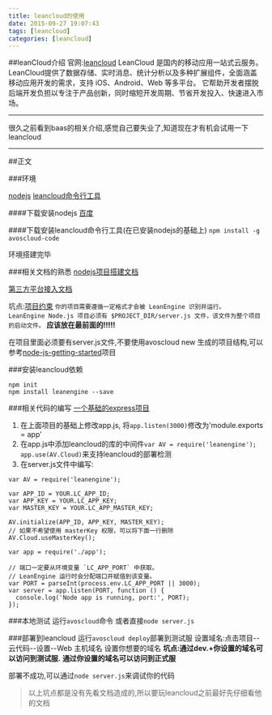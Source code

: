 ```yaml
---
title: leancloud的使用
date: 2015-09-27 19:07:43
tags: [leancloud]
categories: [leancloud]
---
```

##leanCloud介绍
官网:[leancloud](https://leancloud.cn/)
LeanCloud 是国内的移动应用一站式云服务。
LeanCloud提供了数据存储、实时消息、统计分析以及多种扩展组件，全面涵盖移动应用开发的需求，支持 iOS、Android、Web 等多平台。
它帮助开发者摆脱后端开发负担以专注于产品创新，同时缩短开发周期、节省开发投入、快速进入市场。

----

很久之前看到baas的相关介绍,感觉自己要失业了,知道现在才有机会试用一下leancloud

----

##正文

###环境

[nodejs](http://nodejs.org/)
[leancloud命令行工具](https://leancloud.cn/docs/cloud_code_commandline.html)

####下载安装nodejs
[百度](http://www.baidu.com/s?wd=nodejs%E5%AE%89%E8%A3%85)

####下载安装leancloud命令行工具(在已安装nodejs的基础上)
`npm install -g avoscloud-code`

环境搭建完毕

<!-- more -->
###相关文档的熟悉
[nodejs项目搭建文档](https://leancloud.cn/docs/leanengine_guide-node.html)

[第三方平台接入文档](https://leancloud.cn/docs/sns.html)

坑点:[项目约束](https://leancloud.cn/docs/leanengine_guide-node.html#项目约束)
`你的项目需要遵循一定格式才会被 LeanEngine 识别并运行。
LeanEngine Node.js 项目必须有 $PROJECT_DIR/server.js 文件，该文件为整个项目的启动文件。`
**应该放在最前面的!!!!!**

在项目里面必须要有server.js文件,不要使用avoscloud new 生成的项目结构,可以参考[node-js-getting-started](https://github.com/leancloud/node-js-getting-started)项目


###安装leancloud依赖
```
npm init
npm install leanengine --save

```


###相关代码的编写
[一个基础的express项目](http://www.tuicool.com/articles/nIJfUnU)
1. 在上面项目的基础上修改app.js, 将`app.listen(3000)`修改为'module.exports = app'
2. 在app.js中添加leancloud的库的中间件`var AV = require('leanengine'); app.use(AV.Cloud)`来支持leancloud的部署检测
3. 在server.js文件中编写:
```
var AV = require('leanengine');

var APP_ID = YOUR.LC_APP_ID;
var APP_KEY = YOUR.LC_APP_KEY;
var MASTER_KEY = YOUR.LC_APP_MASTER_KEY;

AV.initialize(APP_ID, APP_KEY, MASTER_KEY);
// 如果不希望使用 masterKey 权限，可以将下面一行删除
AV.Cloud.useMasterKey();

var app = require('./app');

// 端口一定要从环境变量 `LC_APP_PORT` 中获取。
// LeanEngine 运行时会分配端口并赋值到该变量。
var PORT = parseInt(process.env.LC_APP_PORT || 3000);
var server = app.listen(PORT, function () {
  console.log('Node app is running, port:', PORT);
});

```

###本地测试
运行`avoscloud`命令
或者直接`node server.js`

###部署到leancloud
运行`avoscloud deploy`部署到测试服
设置域名:点击项目--云代码--设置--Web 主机域名 设置你想要的域名
**坑点:通过dev.+你设置的域名可以访问到测试服.**
**通过你设置的域名可以访问到正式服**

部署不成功,可以通过`node server.js`来调试你的代码

> 以上坑点都是没有先看文档造成的,所以要玩leancloud之前最好先仔细看他的文档









